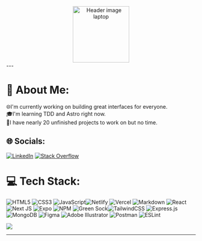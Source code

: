 <div style="display:flex;justify-content:center;">
     <img src="https://weeklyhow.com/wp-content/uploads/2020/09/image-44.png"
     alt="Header image laptop" height='150px' style="text-align:center;margin:auto;"
     />
</div>
---

# 💫 About Me:

:globe_with_meridians:I'm currently working on building great interfaces for everyone.<br>:mortar_board:I'm learning TDD and Astro right now.<br>:frog:I have nearly 20 unfinished projects to work on but no time.

## 🌐 Socials:

[![LinkedIn](https://img.shields.io/badge/LinkedIn-%230077B5.svg?logo=linkedin&logoColor=white)](https://linkedin.com/in/aleixclemente) [![Stack Overflow](https://img.shields.io/badge/-Stackoverflow-FE7A16?logo=stack-overflow&logoColor=white)](https://stackoverflow.com/users/aleixdev)

# 💻 Tech Stack:

![HTML5](https://img.shields.io/badge/html5-%23E34F26.svg?style=flat&logo=html5&logoColor=white) ![CSS3](https://img.shields.io/badge/css3-%231572B6.svg?style=flat&logo=css3&logoColor=white) ![JavaScript](https://img.shields.io/badge/javascript-%23323330.svg?style=flat&logo=javascript&logoColor=%23F7DF1E)![Netlify](https://img.shields.io/badge/netlify-%23000000.svg?style=flat&logo=netlify&logoColor=#00C7B7) ![Vercel](https://img.shields.io/badge/vercel-%23000000.svg?style=flat&logo=vercel&logoColor=white) ![Markdown](https://img.shields.io/badge/markdown-%23000000.svg?style=flat&logo=markdown&logoColor=white) ![React](https://img.shields.io/badge/react-%2320232a.svg?style=flat&logo=react&logoColor=%2361DAFB) ![Next JS](https://img.shields.io/badge/Next-black?style=flat&logo=next.js&logoColor=white) ![Expo](https://img.shields.io/badge/expo-1C1E24?style=flat&logo=expo&logoColor=#D04A37) ![NPM](https://img.shields.io/badge/NPM-%23000000.svg?style=flat&logo=npm&logoColor=white) ![Green Sock](https://img.shields.io/badge/green%20sock-88CE02?style=flat&logo=greensock&logoColor=white)![TailwindCSS](https://img.shields.io/badge/tailwindcss-%2338B2AC.svg?style=flat&logo=tailwind-css&logoColor=white) ![Express.js](https://img.shields.io/badge/express.js-%23404d59.svg?style=flat&logo=express&logoColor=%2361DAFB) ![MongoDB](https://img.shields.io/badge/MongoDB-%234ea94b.svg?style=flat&logo=mongodb&logoColor=white) ![Figma](https://img.shields.io/badge/figma-%23F24E1E.svg?style=flat&logo=figma&logoColor=white) ![Adobe Illustrator](https://img.shields.io/badge/adobeillustrator-%23FF9A00.svg?style=flat&logo=adobeillustrator&logoColor=white) ![Postman](https://img.shields.io/badge/Postman-FF6C37?style=flat&logo=postman&logoColor=white) ![ESLint](https://img.shields.io/badge/ESLint-4B3263?style=flat&logo=eslint&logoColor=white)

![](https://github-readme-stats.vercel.app/api/top-langs/?username=aleixdeveloper&theme=dark&hide_border=true&include_all_commits=false&count_private=true&layout=compact)

---
